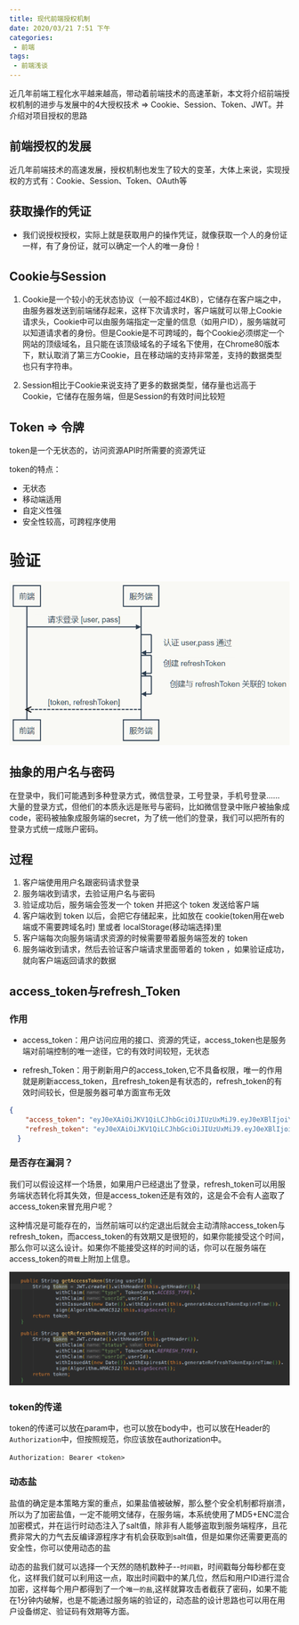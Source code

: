 ```yaml
---
title: 现代前端授权机制
date: 2020/03/21 7:51 下午
categories: 
 - 前端
tags: 
 - 前端浅谈
---
```

近几年前端工程化水平越来越高，带动着前端技术的高速革新，本文将介绍前端授权机制的进步与发展中的4大授权技术 => Cookie、Session、Token、JWT。并介绍对项目授权的思路
<!-- more -->

## 前端授权的发展

近几年前端技术的高速发展，授权机制也发生了较大的变革，大体上来说，实现授权的方式有：Cookie、Session、Token、OAuth等

## 获取操作的凭证

- 我们说授权授权，实际上就是获取用户的操作凭证，就像获取一个人的身份证一样，有了身份证，就可以确定一个人的唯一身份！

## Cookie与Session

1. Cookie是一个较小的无状态协议（一般不超过4KB），它储存在客户端之中，由服务器发送到前端储存起来，这样下次请求时，客户端就可以带上Cookie请求头，Cookie中可以由服务端指定一定量的信息（如用户ID），服务端就可以知道请求者的身份。但是Cookie是不可跨域的，每个Cookie必须绑定一个网站的顶级域名，且只能在该顶级域名的子域名下使用，在Chrome80版本下，默认取消了第三方Cookie，且在移动端的支持非常差，支持的数据类型也只有字符串。

2. Session相比于Cookie来说支持了更多的数据类型，储存量也远高于Cookie，它储存在服务端，但是Session的有效时间比较短

## Token => 令牌

token是一个无状态的，访问资源API时所需要的资源凭证

token的特点：

- 无状态
- 移动端适用
- 自定义性强
- 安全性较高，可跨程序使用

# 验证

![token](/token.jpg)

## 抽象的用户名与密码

在登录中，我们可能遇到多种登录方式，微信登录，工号登录，手机号登录…… 大量的登录方式，但他们的本质永远是账号与密码，比如微信登录中账户被抽象成code，密码被抽象成服务端的secret，为了统一他们的登录，我们可以把所有的登录方式统一成账户密码。

## 过程

1. 客户端使用用户名跟密码请求登录
2. 服务端收到请求，去验证用户名与密码
3. 验证成功后，服务端会签发一个 token 并把这个 token 发送给客户端
4. 客户端收到 token 以后，会把它存储起来，比如放在 cookie(token用在web端或不需要跨域名时) 里或者 localStorage(移动端选择)里
5. 客户端每次向服务端请求资源的时候需要带着服务端签发的 token
6. 服务端收到请求，然后去验证客户端请求里面带着的 token ，如果验证成功，就向客户端返回请求的数据

## access_token与refresh_Token

### 作用

- access_token：用户访问应用的接口、资源的凭证，access_token也是服务端对前端控制的唯一途径，它的有效时间较短，无状态

- refresh_Token：用于刷新用户的access_token,它不具备权限，唯一的作用就是刷新access_token，且refresh_token是有状态的，refresh_token的有效时间较长，但是服务器可单方面宣布无效

````json
{
    "access_token": "eyJ0eXAiOiJKV1QiLCJhbGciOiJIUzUxMiJ9.eyJ0eXBlIjoiYWNjZXNzIiwiZXhwIjoxNTg0ODY0Nzc3LCJ1c2VySWQiOiIxMjMiLCJpYXQiOjE1ODQ4NTc1NzcsInN0YXR1cyI6dHJ1ZX0.X_9Dfo4AMXfnRtqPjXiw_FClw1KPk8cCI9HSqeqCKrNWikncjQw7H_nB2dul0BlVfWRb3xOlgZ0yCLxj4cfm8w",
    "refresh_token": "eyJ0eXAiOiJKV1QiLCJhbGciOiJIUzUxMiJ9.eyJ0eXBlIjoicmVmcmVzaCIsImV4cCI6MTU4NDk0Mzk3NywidXNlcklkIjoiMTIzIiwiaWF0IjoxNTg0ODU3NTc3LCJzdGF0dXMiOnRydWV9.T0vLWneRavhzQmXvfyb80aaWUezbpZObzh9N9WQ3vV6lsEAp8EXn06mYJrsNLeiXAEKY6d9zy5CHMPG8QP_FmA"
  }
````

### 是否存在漏洞？

我们可以假设这样一个场景，如果用户已经退出了登录，refresh_token可以用服务端状态转化将其失效，但是access_token还是有效的，这是会不会有人盗取了access_token来冒充用户呢？

这种情况是可能存在的，当然前端可以约定退出后就会主动清除access_token与refresh_token，而access_token的有效期又是很短的，如果你能接受这个时间，那么你可以这么设计。如果你不能接受这样的时间的话，你可以在服务端在access_token的`荷载`上附加上信息。

![token](/IMG_1143.PNG)



### token的传递

token的传递可以放在param中，也可以放在body中，也可以放在Header的`Authorization`中，但按照规范，你应该放在authorization中。

`Authorization: Bearer <token>`

### 动态盐

盐值的确定是本策略方案的重点，如果盐值被破解，那么整个安全机制都将崩溃，所以为了加密盐值，一定不能明文储存，在服务端，本系统使用了MD5+ENC混合加密模式，并在运行时动态注入了salt值，除非有人能够盗取到服务端程序，且花费非常大的力气去反编译源程序才有机会获取到salt值，但是如果你还需要更高的安全性，你可以使用动态的盐

动态的盐我们就可以选择一个天然的随机数种子--`时间戳`，时间戳每分每秒都在变化，这样我们就可以利用这一点，取出时间戳中的某几位，然后和用户ID进行混合加密，这样每个用户都得到了一个`唯一的盐`,这样就算攻击者截获了密码，如果不能在1分钟内破解，也是不能通过服务端的验证的，动态盐的设计思路也可以用在用户设备绑定、验证码有效期等方面。




